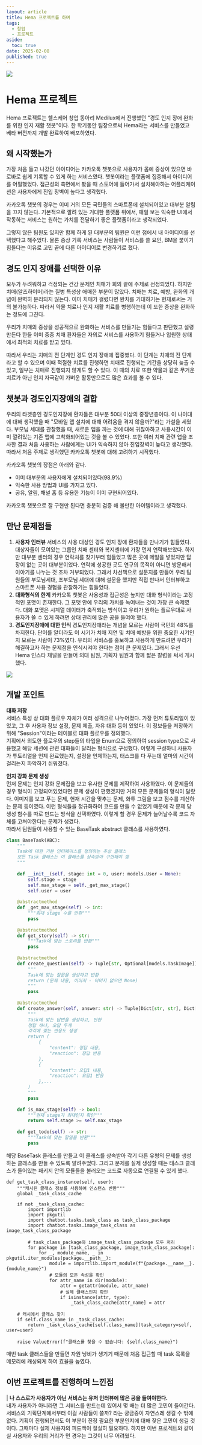 ```yaml
---
layout: article
title: Hema 프로젝트를 하며
tags:
  - 창업
  - 프로젝트
aside:
  toc: true
date: 2025-02-08
published: true
---
```

![](/assets/images/postImages/Frame%2036936.png)

# Hema 프로젝트
Hema 프로젝트는 헬스케어 창업 동아리 Medilux에서 진행했던 "경도 인지 장애 완화를 위한 인지 재활 챗봇"이다. 한 학기동안 팀장으로써 Hema라는 서비스를 만들었고 베타 버전까지 개발 완료하여 배포하였다.

## 왜 시작했는가
가장 처음 들고 나갔던 아이디어는 카카오톡 챗봇으로 사용자가 몸에 증상이 있으면 바로바로 쉽게 기록할 수 있게 하는 서비스였다. 챗봇이라는 플랫폼에 집중해서 아이디어를 어필했었다. 접근성의 측면에서 봤을 때 스토어에 들어가서 설치해야하는 어플리케이션은 사용자에게 진입 장벽이 높다고 생각했다.  

카카오톡 챗봇의 경우는 이미 거의 모든 국민들의 스마트폰에 설치되어있고 대부분 알림을 끄지 않는다. 기본적으로 깔려 있는 거대한 플랫폼 위에서, 매일 보는 익숙한 UI에서 작동하는 서비스는 원하는 가치를 전달하기 좋은 플랫폼이라고 생각되었다.  

그렇지 않은 팀원도 있지만 함께 하게 된 대부분의 팀원은 이런 점에서 내 아이디어를 선택했다고 해주었다. 물론 증상 기록 서비스는 사람들이 서비스를 쓸 요인, BM을 붙이기 힘들다는 이유로 고민 끝에 다른 아이디어로 변경하기로 했다. 

## 경도 인지 장애를 선택한 이유
모두가 두려워하고 걱정되는 건강 문제인 치매가 회의 끝에 주제로 선정되었다. 하지만 치매(알츠하이머)라는 질병 특성상 애매한 부분이 많았다. 치매는 치료, 예방, 완화의 개념이 완벽히 분리되지 않는다. 이미 치매가 걸렸다면 완치를 기대하기는 현재로써는 거의 불가능하다. 따라서 약물 치료나 인지 재활 치료를 병행하는데 이 또한 증상을 완화하는 정도에 그친다.  

우리가 치매의 증상을 성공적으로 완화하는 서비스를 만들기는 힘들다고 판단했고 설령 만든다 한들 이미 중증 치매 환자들은 자의로 서비스를 사용하기 힘들거나 입원한 상태에서 최적의 치료를 받고 있다.  

따라서 우리는 치매의 전 단계인 경도 인지 장애에 집중했다. 이 단계는 치매의 전 단계라고 할 수 있으며 이때 적절한 치료를 진행하면 치매로 진행되는 기간을 상당히 늦출 수 있고, 일부는 치매로 진행되지 않게도 할 수 있다. 이 때의 치료 또한 약물과 같은 무거운 치료가 아닌 인지 자극같이 가벼운 활동만으로도 많은 효과를 볼 수 있다.  

## 챗봇과 경도인지장애의 결합
우리의 타겟층인 경도인지장애 환자들은 대부분 50대 이상의 중장년층이다. 이 나이대에 대해 생각했을 때 "모바일 앱 설치에 대해 어려움을 겪지 않을까?"라는 가설을 세웠다. 부모님 세대를 관찰했을 때, 새로운 앱을 까는 것에 대해 귀찮아하고 사용시간이 이미 깔려있는 기존 앱에 고착화되어있는 것을 볼 수 있었다. 또한 여러 치매 관련 앱을 조사한 결과 처음 사용하는 사람에게는 UI가 익숙하지 않아 진입장벽이 높다고 생각했다. 따라서 처음 주제로 생각했던 카카오톡 챗봇에 대해 고려하기 시작했다.  

카카오톡 챗봇의 장점은 아래와 같다.
- 이미 대부분의 사용자에게 설치되어있다(98.9%)
- 익숙한 사용 방법과 UI를 가지고 있다.
- 공유, 알림, 채널 홈 등 유용한 기능이 이미 구현되어있다.

카카오톡 챗봇으로 잘 구현만 된다면 충분히 검증 해 볼만한 아이템이라고 생각했다.

## 만난 문제점들

1. **사용자 인터뷰**
   서비스의 사용 대상인 경도 인지 장애 환자들을 만나기가 힘들었다. 대상자들이 모여있는 그룹인 치매 센터와 복지센터에 가장 먼저 연락해보았다. 하지만 대부분 센터의 경우 연락처를 찾기부터 힘들었고 많은 곳에 메일을 넣었지만 답장이 없는 곳이 대부분이었다. 연락에 성공한 곳도 연구의 목적이 아니면 방문해서 이야기를 나누는 것 조차 거부되었다. 
   그래서 차선책으로 설문지를 만들어 우리 팀원들의 부모님세대, 조부모님 세대에 대해 설문을 했지만 직접 만나서 인터뷰하고 스마트폰 사용 경험을 관찰하기는 힘들었다.
2. **대화형식의 한계**
   카카오톡 챗봇은 사용성과 접근성은 높지만 대화 형식이라는 고정 적인 포맷이 존재한다. 그 포맷 안에 우리의 가치를 녹여내는 것이 가장 큰 숙제였다. 대화 포맷은 시계열 데이터가 축적되는 방식이고 우리가 원하는 플로우대로 사용자가 쓸 수 있게 하려면 상태 관리에 많은 공을 들여야 했다. 
3. **경도인지장애에 대한 인식**
   경도인지장애라는 개념을 모르는 사람이 국민의 48%를 차지한다. 단어를 알더라도 이 시기가 치매 지연 및 치매 예방을 위한 중요한 시기인지 모르는 사람이 73%였다. 우리의 서비스를 홍보하고 사용하게 만드려면 우리가 해결하고자 하는 문제점을 인식시켜야 한다는 점이 큰 문제였다.
   그래서 우선 Hema 인스타 채널을 만들어 의대 팀원, 기획자 팀원과 함께 짧은 칼럼을 써서 게시했다.  

![](/assets/images/postImages/Hema%20인스타.png)

## 개발 포인트

**대화 저장**  
서비스 특성 상 대화 플로우 자체가 여러 성격으로 나누어졌다. 가장 먼저 튜토리얼이 있었고, 그 후 사용자 정보 설정, 문제 제출, 자유 대화 등이 있었다. 이 정보들을 저장하기 위해 "Session"이라는 테이블로 대화 플로우를 정의했다.  
기획에서 의도한 플로우의 step들의 타입을 Enum으로 정의하여 session type으로 사용했고 해당 세션에 관련 대화들이 달리는 형식으로 구성했다. 이렇게 구성하니 사용자가 튜토리얼을 언제 완료했는지, 설정을 언제하는지, 태스크를 다 푸는데 얼마의 시간이 걸리는지 파악하기 쉬워졌다.  

**인지 강화 문제 생성**  
먼저 문제는 인지 강화 문제집을 보고 유사한 문제를 제작하여 사용하였다. 이 문제들의 경우 형식이 고정되어있었다면 문제 생성이 편했겠지만 거의 모든 문제들의 형식이 달랐다. 이미지를 보고 푸는 문제, 현재 시간을 맞추는 문제, 화투 그림을 보고 점수를 계산하는 문제 등이였다. 이런 형식들을 정규화하여 코드를 만들 수 없었기 때문에 각 문제 당 생성 함수를 따로 만드는 방식을 선택하였다. 이렇게 할 경우 문제가 늘어날수록 코드 자체를 고쳐야한다는 문제가 생겼다.  
따라서 팀원들이 사용할 수 있는 BaseTask abstract 클래스를 사용하였다. 
```python
class BaseTask(ABC):
    """
    Task에 대한 기본 인터페이스를 정의하는 추상 클래스
    모든 Task 클래스는 이 클래스를 상속받아 구현해야 함
    """
    
    def __init__(self, stage: int = 0, user: models.User = None):
        self.stage = stage
        self.max_stage = self._get_max_stage()
        self.user = user
        
    @abstractmethod
    def _get_max_stage(self) -> int:
        """최대 stage 수를 반환"""
        pass
    
    @abstractmethod
    def get_story(self) -> str:
        """Task에 맞는 스토리를 반환"""
        pass
    
    @abstractmethod
    def create_question(self) -> Tuple[str, Optional[models.TaskImage]]:
        """
        Task에 맞는 질문을 생성하고 반환
        return (문제 내용, 이미지 - 이미지 없으면 None)
        """
        pass
        
    @abstractmethod
    def create_answer(self, answer: str) -> Tuple[Dict[str, str], Dict[str, str], Dict[str, str]]:
        """
        Task에 맞는 답변을 생성하고, 반환
        정답 하나, 오답 두개
        각각에 맞는 반응도 생성
        return (
            {
                "content": 정답 내용,
                "reaction": 정답 반응
            },
            {
                "content": 오답1 내용,
                "reaction": 오답1 반응
            },...
        )
        """
        pass
    
    def is_max_stage(self) -> bool:
        """현재 stage가 최대인지 확인"""
        return self.stage >= self.max_stage
    
    def get_todo(self) -> str:
        """Task에 맞는 할일을 반환"""
        pass

```
해당 BaseTask 클래스를 만들고 이 클래스를 상속받아 각기 다른 유형의 문제를 생성하는 클래스를 만들 수 있도록 알려주었다. 그리고 문제를 실제 생성할 때는 태스크 클래스가 들어있는 패키지 안의 모듈들을 불러오는 코드로 자동으로 연결될 수 있게 했다.  
```
def get_task_class_instance(self, user):
    """캐시된 클래스 정보를 사용하여 인스턴스 반환"""
    global _task_class_cache
    
    if not _task_class_cache:
        import importlib
        import pkgutil
        import chatbot.tasks.task_class as task_class_package
        import chatbot.tasks.image_task_class as image_task_class_package

        # task_class_package와 image_task_class_package 모두 처리
        for package in [task_class_package, image_task_class_package]:
            for _, module_name, _ in pkgutil.iter_modules(package.__path__):
                module = importlib.import_module(f"{package.__name__}.{module_name}")
                # 모듈의 모든 속성을 확인
                for attr_name in dir(module):
                    attr = getattr(module, attr_name)
                    # 실제 클래스인지 확인
                    if isinstance(attr, type):
                        _task_class_cache[attr_name] = attr
    
    # 캐시에서 클래스 찾기
    if self.class_name in _task_class_cache:
        return _task_class_cache[self.class_name](task_category=self, user=user)
    
    raise ValueError(f"클래스를 찾을 수 없습니다: {self.class_name}")
```
매번 task 클래스들을 만들면 자원 낭비가 생기기 때문에 처음 접근할 때 task 목록을 메모리에 캐싱되게 하여 효율을 높였다.  


## 이번 프로젝트를 진행하며 느낀점

| **나 스스로가 사용자가 아닌 서비스는 유저 인터뷰에 많은 공을 들여야한다.**  
내가 사용자가 아니라면 그 서비스를 만드는데 있어서 몇 배는 더 많은 고민이 들어간다. 서비스의 기획단계에서부터 이걸 사람들이 쓸까? 라는 궁금증이 자연스레 생길 수 밖에 없다. 기획이 진행되면서도 이 부분이 진정 필요한 부분인지에 대해 잦은 고민이 생길 것이다. 그때마다 실제 사용자의 피드백이 절실히 필요하다. 하지만 이번 프로젝트와 같이 실 사용자와 우리의 거리가 먼 경우는 그것이 너무 어려웠다. 

